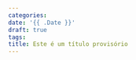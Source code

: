 ```yaml
---
categories:
date: '{{ .Date }}'
draft: true
tags:
title: Este é um título provisório
---
```

